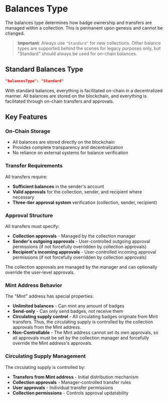# Balances Type

The balances type determines how badge ownership and transfers are managed within a collection. This is permanent upon genesis and cannot be changed.

> **Important**: Always use `"Standard"` for new collections. Other balance types are supported behind the scenes for legacy purposes only, but "Standard" should always be used for on-chain balances.

## Standard Balances Type

```json
"balancesType": "Standard"
```

With standard balances, everything is facilitated on-chain in a decentralized manner. All balances are stored on the blockchain, and everything is facilitated through on-chain transfers and approvals.

## Key Features

### On-Chain Storage

-   All balances are stored directly on the blockchain
-   Provides complete transparency and decentralization
-   No reliance on external systems for balance verification

### Transfer Requirements

All transfers require:

-   **Sufficient balances** in the sender's account
-   **Valid approvals** for the collection, sender, and recipient where necessary
-   **Three-tier approval system** verification (collection, sender, recipient)

### Approval Structure

All transfers must specify:

-   **Collection approvals** - Managed by the collection manager
-   **Sender's outgoing approvals** - User-controlled outgoing approval permissions (if not forcefully overridden by collection approvals)
-   **Recipient's incoming approvals** - User-controlled incoming approval permissions (if not forcefully overridden by collection approvals)

The collection approvals are managed by the manager and can optionally override the user-level approvals.

### Mint Address Behavior

The "Mint" address has special properties:

-   **Unlimited balances** - Can mint any amount of badges
-   **Send-only** - Can only send badges, not receive them
-   **Circulating supply control** - All circulating badges originate from Mint transfers. Thus, the circulating supply is controlled by the collection approvals from the Mint address.
-   **Non-Controllable** - The Mint address cannot set its own approvals, so all approvals must be set by the collection manager and forcefully override the Mint address's approvals.

### Circulating Supply Management

The circulating supply is controlled by:

-   **Transfers from Mint address** - Initial distribution mechanism
-   **Collection approvals** - Manager-controlled transfer rules
-   **User approvals** - Individual transfer permissions
-   **Collection permissions** - Controls approval updatability

